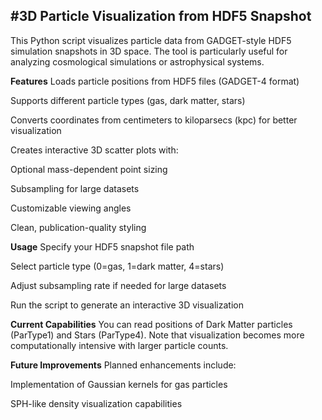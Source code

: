 #3D Particle Visualization from HDF5 Snapshot
-------------------------------------------------
This Python script visualizes particle data from GADGET-style HDF5 simulation snapshots in 3D space. The tool is particularly useful for analyzing cosmological simulations or astrophysical systems.

**Features**
Loads particle positions from HDF5 files (GADGET-4 format)

Supports different particle types (gas, dark matter, stars)

Converts coordinates from centimeters to kiloparsecs (kpc) for better visualization

Creates interactive 3D scatter plots with:

Optional mass-dependent point sizing

Subsampling for large datasets

Customizable viewing angles

Clean, publication-quality styling

**Usage**
Specify your HDF5 snapshot file path

Select particle type (0=gas, 1=dark matter, 4=stars)

Adjust subsampling rate if needed for large datasets

Run the script to generate an interactive 3D visualization

**Current Capabilities**
You can read positions of Dark Matter particles (ParType1) and Stars (ParType4). Note that visualization becomes more computationally intensive with larger particle counts.

**Future Improvements**
Planned enhancements include:

Implementation of Gaussian kernels for gas particles

SPH-like density visualization capabilities

